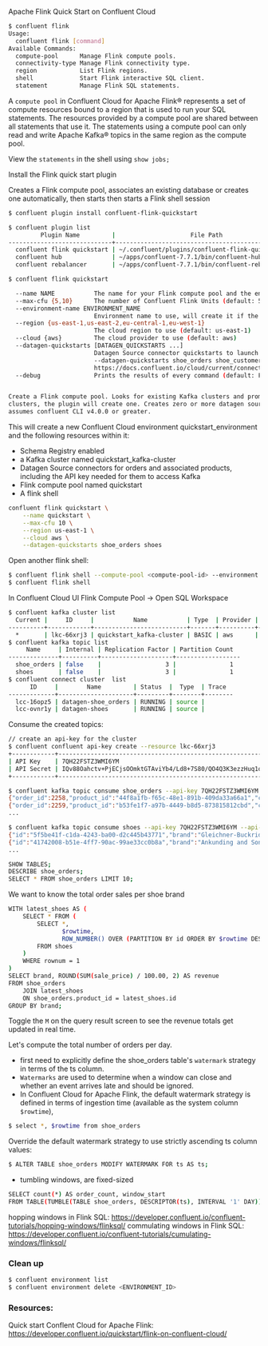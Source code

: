 Apache Flink Quick Start on Confluent Cloud

```bash
$ confluent flink
Usage:  
  confluent flink [command]
Available Commands:
  compute-pool      Manage Flink compute pools.
  connectivity-type Manage Flink connectivity type.
  region            List Flink regions.
  shell             Start Flink interactive SQL client.
  statement         Manage Flink SQL statements.
```

A `compute pool` in Confluent Cloud for Apache Flink® represents a set of compute resources bound to a region that is used to run your SQL statements.
The resources provided by a compute pool are shared between all statements that use it.
The statements using a compute pool can only read and write Apache Kafka® topics in the same region as the compute pool.

View the `statements` in the shell using `show jobs;`

Install the Flink quick start plugin

Creates a Flink compute pool, associates an existing database or creates one automatically, then starts then starts a Flink shell session

```bash
$ confluent plugin install confluent-flink-quickstart
```

```bash
$ confluent plugin list
         Plugin Name         |                     File Path
-----------------------------+-----------------------------------------------------
  confluent flink quickstart | ~/.confluent/plugins/confluent-flink-quickstart.py
  confluent hub              | ~/apps/confluent-7.7.1/bin/confluent-hub
  confluent rebalancer       | ~/apps/confluent-7.7.1/bin/confluent-rebalancer
```

```bash
$ confluent flink quickstart

  --name NAME           The name for your Flink compute pool and the environment / Kafka cluster prefix if either is created (default: None)
  --max-cfu {5,10}      The number of Confluent Flink Units (default: 5)
  --environment-name ENVIRONMENT_NAME
                        Environment name to use, will create it if the environment does not exist (default: None)
  --region {us-east-1,us-east-2,eu-central-1,eu-west-1}
                        The cloud region to use (default: us-east-1)
  --cloud {aws}         The cloud provider to use (default: aws)
  --datagen-quickstarts [DATAGEN_QUICKSTARTS ...]
                        Datagen Source connector quickstarts to launch in Confluent Cloud. Provide a space-separatedlist to start more than one. E.g.,
                        --datagen-quickstarts shoe_orders shoe_customers shoes. See the available quickstarts here:
                        https://docs.confluent.io/cloud/current/connectors/cc-datagen-source.html (default: None)
  --debug               Prints the results of every command (default: False)


Create a Flink compute pool. Looks for existing Kafka clusters and prompts the user to select one as a database for the Flink pool. If there are no existing
clusters, the plugin will create one. Creates zero or more datagen source connectors to seed the database. Then it starts a Flink SQL shell. This plugin
assumes confluent CLI v4.0.0 or greater.
```


This will create a new Confluent Cloud environment quickstart_environment and the following resources within it:

- Schema Registry enabled
- a Kafka cluster named quickstart_kafka-cluster
- Datagen Source connectors for orders and associated products, including the API key needed for them to access Kafka
- Flink compute pool named quickstart
- A flink shell

```bash
confluent flink quickstart \
    --name quickstart \
    --max-cfu 10 \
    --region us-east-1 \
    --cloud aws \
    --datagen-quickstarts shoe_orders shoes
```

Open another flink shell:

```bash
$ confluent flink shell --compute-pool <compute-pool-id> --environment <environment-id>
$ confluent flink shell
```

In Confluent Cloud UI Flink Compute Pool -> Open SQL Workspace

```bash
$ confluent kafka cluster list
  Current |     ID     |           Name           | Type  | Provider |  Region   | Availability | Network | Status
----------+------------+--------------------------+-------+----------+-----------+--------------+---------+---------
  *       | lkc-66xrj3 | quickstart_kafka-cluster | BASIC | aws      | us-east-1 | single-zone  |         | UP
$ confluent kafka topic list
     Name     | Internal | Replication Factor | Partition Count
--------------+----------+--------------------+------------------
  shoe_orders | false    |                  3 |               1
  shoes       | false    |                  3 |               1
$ confluent connect cluster  list
      ID     |        Name         | Status  |  Type  | Trace
-------------+---------------------+---------+--------+--------
  lcc-16opz5 | datagen-shoe_orders | RUNNING | source |
  lcc-ovnr1y | datagen-shoes       | RUNNING | source |
```

Consume the created topics:

```bash
// create an api-key for the cluster
$ confluent confluent api-key create --resource lkc-66xrj3
+------------+------------------------------------------------------------------+
| API Key    | 7QH22FSTZ3WMI6YM                                                 |
| API Secret | IQv88Oahctv+PjECjsOOmktGTAviYb4/Ld8+7S80/QO4Q3K3ezzHuq1qgHsi8Do2 |
+------------+------------------------------------------------------------------+
```

```bash
$ confluent kafka topic consume shoe_orders --api-key 7QH22FSTZ3WMI6YM --api-secret IQv88Oahctv+PjECjsOOmktGTAviYb4/Ld8+7S80/QO4Q3K3ezzHuq1qgHsi8Do2 --value-format avro
{"order_id":2258,"product_id":"44f8a1fb-f65c-48e1-891b-409da33a66a1","customer_id":"84badc72-3daf-4b80-a8b9-2c6048084418","ts":1609585000000}
{"order_id":2259,"product_id":"b53fe1f7-a97b-4449-b8d5-873815812cbd","customer_id":"2c33ac67-4237-4cfb-94fb-2423384c6b2d","ts":1609585100000}
...
```

```bash
$ confluent kafka topic consume shoes --api-key 7QH22FSTZ3WMI6YM --api-secret IQv88Oahctv+PjECjsOOmktGTAviYb4/Ld8+7S80/QO4Q3K3ezzHuq1qgHsi8Do2 --value-format avro
{"id":"5f5be41f-c1da-4243-ba00-d2c445b43771","brand":"Gleichner-Buckridge","name":"Pro Max 500","sale_price":10995,"rating":5}
{"id":"41742008-b51e-4ff7-90ac-99ae33cc0b8a","brand":"Ankunding and Sons","name":"TrailRunner Sidekick 461","sale_price":16995,"rating":0}
...
```


```bash
SHOW TABLES;
DESCRIBE shoe_orders;
SELECT * FROM shoe_orders LIMIT 10;
```

We want to know the total order sales per shoe brand

```bash
WITH latest_shoes AS (
    SELECT * FROM (
        SELECT *,
               $rowtime,
               ROW_NUMBER() OVER (PARTITION BY id ORDER BY $rowtime DESC) AS rownum
        FROM shoes
    )
    WHERE rownum = 1
)
SELECT brand, ROUND(SUM(sale_price) / 100.00, 2) AS revenue
FROM shoe_orders
    JOIN latest_shoes
    ON shoe_orders.product_id = latest_shoes.id
GROUP BY brand;
```

Toggle the `M` on the query result screen to see the revenue totals get updated in real time.

Let's compute the total number of orders per day.

- first need to explicitly define the shoe_orders table's `watermark` strategy in terms of the ts column.
- `Watermarks` are used to determine when a window can close and whether an event arrives late and should be ignored.
- In Confluent Cloud for Apache Flink, the default watermark strategy is defined in terms of ingestion time (available as the system column `$rowtime`),

```bash
$ select *, $rowtime from shoe_orders
```
Override the default watermark strategy to use strictly ascending ts column values:

```bash
$ ALTER TABLE shoe_orders MODIFY WATERMARK FOR ts AS ts;
```

- tumbling windows, are fixed-sized

```bash
SELECT count(*) AS order_count, window_start
FROM TABLE(TUMBLE(TABLE shoe_orders, DESCRIPTOR(ts), INTERVAL '1' DAY)) GROUP BY window_start;
```

hopping windows in Flink SQL: https://developer.confluent.io/confluent-tutorials/hopping-windows/flinksql/
commulating windows in Flink SQL: https://developer.confluent.io/confluent-tutorials/cumulating-windows/flinksql/


### Clean up

```bash
$ confluent environment list
$ confluent environment delete <ENVIRONMENT_ID>
```

### Resources:

Quick start Conflent Cloud for Apache Flink: https://developer.confluent.io/quickstart/flink-on-confluent-cloud/
